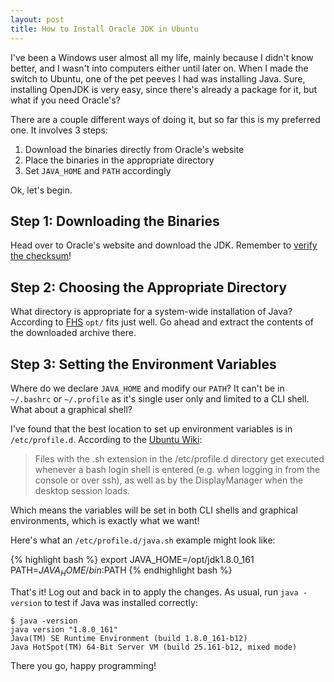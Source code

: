 ```yaml
---
layout: post
title: How to Install Oracle JDK in Ubuntu
---
```


I've been a Windows user almost all my life, mainly because I didn't know
better, and I wasn't into computers either until later on. When I made the
switch to Ubuntu, one of the pet peeves I had was installing Java. Sure,
installing OpenJDK is very easy, since there's already a package for it, but
what if you need Oracle's?

There are a couple different ways of doing it, but so far this is my preferred
one. It involves 3 steps:

1. Download the binaries directly from Oracle's website
2. Place the binaries in the appropriate directory
3. Set `JAVA_HOME` and `PATH` accordingly

Ok, let's begin.

## Step 1: Downloading the Binaries

Head over to Oracle's website and download the JDK. Remember to [verify the
checksum][1]!

## Step 2: Choosing the Appropriate Directory

What directory is appropriate for a system-wide installation of Java? According
to [FHS][2] `opt/` fits just well. Go ahead and extract the contents of the
downloaded archive there.

## Step 3: Setting the Environment Variables

Where do we declare `JAVA_HOME` and modify our `PATH`? It can't be in
`~/.bashrc` or `~/.profile` as it's single user only and limited to a CLI shell.
What about a graphical shell?

I've found that the best location to set up environment variables is in
`/etc/profile.d`. According to the [Ubuntu Wiki][3]:

> Files with the .sh extension in the /etc/profile.d directory get executed
> whenever a bash login shell is entered (e.g. when logging in from the console
> or over ssh), as well as by the DisplayManager when the desktop session loads.

Which means the variables will be set in both CLI shells and graphical
environments, which is exactly what we want!

Here's what an `/etc/profile.d/java.sh` example might look like:

{% highlight bash %}
export JAVA_HOME=/opt/jdk1.8.0_161
PATH=$JAVA_HOME/bin:$PATH
{% endhighlight bash %}

That's it! Log out and back in to apply the changes. As usual, run `java
-version` to test if Java was installed correctly:

```
$ java -version
java version "1.8.0_161"
Java(TM) SE Runtime Environment (build 1.8.0_161-b12)
Java HotSpot(TM) 64-Bit Server VM (build 25.161-b12, mixed mode)
```

There you go, happy programming!

[1]: https://itsfoss.com/checksum-tools-guide-linux/
[2]: http://www.pathname.com/fhs/pub/fhs-2.3.html#OPTADDONAPPLICATIONSOFTWAREPACKAGES
[3]: https://help.ubuntu.com/community/EnvironmentVariables#A.2Fetc.2Fprofile.d.2F.2A.sh
